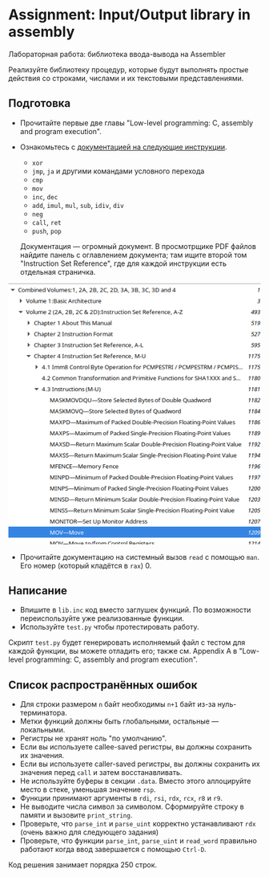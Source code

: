 # Assignment: Input/Output library in assembly
Лабораторная работа: библиотека ввода-вывода на Assembler

Реализуйте библиотеку процедур, которые будут выполнять простые действия со строками, числами и их текстовыми представлениями.

## Подготовка

* Прочитайте первые две главы "Low-level programming: C, assembly and program execution".

* Ознакомьтесь с [документацией на следующие инструкции](https://gitlab.se.ifmo.ru/programming-languages/cse-programming-languages-fall-2021/main/-/blob/main/docs/intel-manual.pdf).

  - `xor`
  - `jmp`, `ja` и другими командами условного перехода
  - `cmp`
  - `mov`
  - `inc`, `dec`
  - `add`, `imul`, `mul`, `sub`, `idiv`, `div`
  - `neg`
  - `call`, `ret`
  - `push`, `pop`
  
  Документация &mdash; огромный документ. В просмотрщике PDF файлов найдите панель с оглавлением документа; там ищите второй том "Instruction Set Reference", где для каждой инструкции есть отдельная страничка.

![](./img/outline.png) 


* Прочитайте документацию на системный вызов `read` с помощью `man`. Его номер (который кладётся в `rax`) 0.

## Написание

- Впишите в `lib.inc` код вместо заглушек функций. По возможности переиспользуйте уже реализованные функции.
- Используйте `test.py` чтобы протестировать работу. 


Скрипт `test.py` будет генерировать исполняемый файл с тестом для каждой функции, вы можете отладить его; также см. Appendix A в "Low-level programming: C, assembly and program execution".
 
## Список распространённых ошибок

- Для строки размером `n` байт необходимы `n+1` байт из-за нуль-терминатора.
- Метки функций должны быть глобальными, остальные &mdash; локальными.
- Регистры не хранят ноль "по умолчанию".
- Если вы используете callee-saved регистры, вы должны сохранить их значения.
- Если вы используете caller-saved регистры, вы должны сохранить их значения перед `call` и затем восстанавливать.
- Не используйте буферы в секции `.data`. Вместо этого аллоцируйте место в стеке, уменьшая значение `rsp`.
- Функции принимают аргументы в `rdi`, `rsi`, `rdx`, `rcx`, `r8` и `r9`.
- Не выводите числа символ за символом. Сформируйте строку в памяти и вызовите `print_string`.
- Проверьте, что `parse_int` и `parse_uint` корректно устанавливают `rdx` (очень важно для следующего задания)
- Проверьте, что функции `parse_int`, `parse_uint` и `read_word` правильно работают когда ввод завершается с помощью `Ctrl-D`.

Код решения занимает порядка 250 строк.


